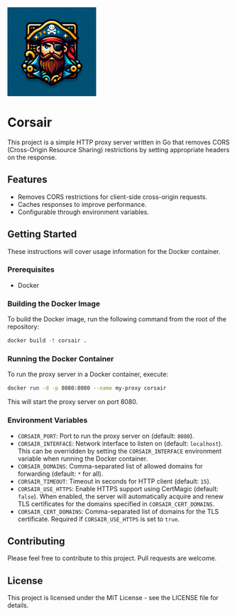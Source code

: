 <img src="logo.png" alt="Logo" width="200"/>

# Corsair

This project is a simple HTTP proxy server written in Go that removes CORS (Cross-Origin Resource Sharing) restrictions by setting appropriate headers on the response.

## Features

- Removes CORS restrictions for client-side cross-origin requests.
- Caches responses to improve performance.
- Configurable through environment variables.

## Getting Started

These instructions will cover usage information for the Docker container.

### Prerequisites

- Docker

### Building the Docker Image

To build the Docker image, run the following command from the root of the repository:

```sh
docker build -t corsair .
```

### Running the Docker Container

To run the proxy server in a Docker container, execute:

```sh
docker run -d -p 8080:8080 --name my-proxy corsair
```

This will start the proxy server on port 8080.

### Environment Variables

- `CORSAIR_PORT`: Port to run the proxy server on (default: `8080`).
- `CORSAIR_INTERFACE`: Network interface to listen on (default: `localhost`). This can be overridden by setting the `CORSAIR_INTERFACE` environment variable when running the Docker container.
- `CORSAIR_DOMAINS`: Comma-separated list of allowed domains for forwarding (default: `*` for all).
- `CORSAIR_TIMEOUT`: Timeout in seconds for HTTP client (default: `15`).
- `CORSAIR_USE_HTTPS`: Enable HTTPS support using CertMagic (default: `false`). When enabled, the server will automatically acquire and renew TLS certificates for the domains specified in `CORSAIR_CERT_DOMAINS`.
- `CORSAIR_CERT_DOMAINS`: Comma-separated list of domains for the TLS certificate. Required if `CORSAIR_USE_HTTPS` is set to `true`.

## Contributing

Please feel free to contribute to this project. Pull requests are welcome.

## License

This project is licensed under the MIT License - see the LICENSE file for details.

